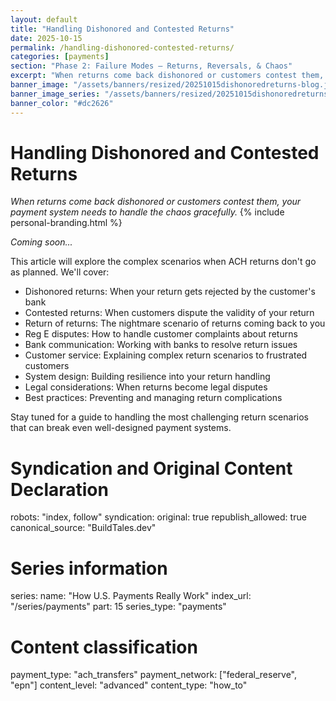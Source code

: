 ```yaml
---
layout: default
title: "Handling Dishonored and Contested Returns"
date: 2025-10-15
permalink: /handling-dishonored-contested-returns/
categories: [payments]
section: "Phase 2: Failure Modes — Returns, Reversals, & Chaos"
excerpt: "When returns come back dishonored or customers contest them, your payment system needs to handle the chaos gracefully."
banner_image: "/assets/banners/resized/20251015dishonoredreturns-blog.jpg"
banner_image_series: "/assets/banners/resized/20251015dishonoredreturns-series.jpg"
banner_color: "#dc2626"
---
```


# Handling Dishonored and Contested Returns
*When returns come back dishonored or customers contest them, your payment system needs to handle the chaos gracefully.*
{% include personal-branding.html %}

*Coming soon...*

This article will explore the complex scenarios when ACH returns don't go as planned. We'll cover:

- Dishonored returns: When your return gets rejected by the customer's bank
- Contested returns: When customers dispute the validity of your return
- Return of returns: The nightmare scenario of returns coming back to you
- Reg E disputes: How to handle customer complaints about returns
- Bank communication: Working with banks to resolve return issues
- Customer service: Explaining complex return scenarios to frustrated customers
- System design: Building resilience into your return handling
- Legal considerations: When returns become legal disputes
- Best practices: Preventing and managing return complications

Stay tuned for a guide to handling the most challenging return scenarios that can break even well-designed payment systems.

# Syndication and Original Content Declaration
robots: "index, follow"
syndication:
  original: true
  republish_allowed: true
  canonical_source: "BuildTales.dev"

# Series information
series:
  name: "How U.S. Payments Really Work"
  index_url: "/series/payments"
  part: 15
  series_type: "payments"

# Content classification
payment_type: "ach_transfers"
payment_network: ["federal_reserve", "epn"]
content_level: "advanced"
content_type: "how_to"

